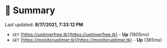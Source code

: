 # 📖 Summary
Last updated: **8/17/2021, 7:33:12 PM**

- `GET` [https://uptimerfree.tk](https://uptimerfree.tk) - **Up** (1805ms)
- `GET` [https://monitoruptimer.tk](https://monitoruptimer.tk) - **Up** (365ms)
